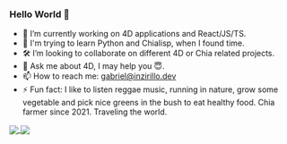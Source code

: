 ### Hello World 👋

- 🔭 I’m currently working on 4D applications and React/JS/TS.
- 🌱 I'm trying to learn Python and Chialisp, when I found time.
- 🛠 I’m looking to collaborate on different 4D or Chia related projects.
- 💬 Ask me about 4D, I may help you 😇.
- 📫 How to reach me: gabriel@inzirillo.dev
- ⚡ Fun fact: I like to listen reggae music, running in nature, grow some vegetable and pick nice greens in the bush to eat healthy food. Chia farmer since 2021. Traveling the world.

<a href="https://github.com/anuraghazra/github-readme-stats">
  <img align="center" src="https://github-readme-stats.vercel.app/api?username=ganbin&count_private=true&show_icons=true&theme=vue-dark" />
</a>
<a href="https://github.com/anuraghazra/convoychat">
  <img align="center" src="https://github-readme-stats.vercel.app/api/top-langs/?username=ganbin&layout=compact" />
</a>
